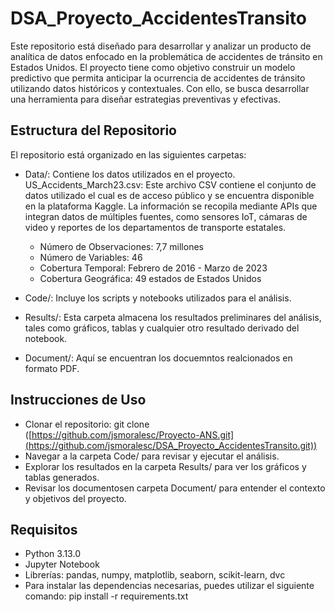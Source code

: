 # DSA_Proyecto_AccidentesTransito
Este repositorio está diseñado para desarrollar y analizar un producto de analítica de datos enfocado en la problemática de accidentes de tránsito en Estados Unidos. El proyecto tiene como objetivo construir un modelo predictivo que permita anticipar la ocurrencia de accidentes de tránsito utilizando datos históricos y contextuales. Con ello, se busca desarrollar una herramienta para diseñar estrategias preventivas y efectivas.

## Estructura del Repositorio
El repositorio está organizado en las siguientes carpetas:

- Data/: Contiene los datos utilizados en el proyecto.
    US_Accidents_March23.csv: Este archivo CSV contiene el conjunto de datos utilizado el cual es de acceso público y se encuentra disponible en la plataforma Kaggle. La información se recopila mediante APIs que integran datos de múltiples fuentes, como sensores IoT, cámaras de video y reportes de los departamentos de transporte estatales.
  - Número de Observaciones: 7,7 millones
  - Número de Variables: 46
  - Cobertura Temporal: Febrero de 2016 - Marzo de 2023
  - Cobertura Geográfica: 49 estados de Estados Unidos 
    
- Code/: Incluye los scripts y notebooks utilizados para el análisis.
    
- Results/: Esta carpeta almacena los resultados preliminares del análisis, tales como gráficos, tablas y cualquier otro resultado derivado del notebook.

- Document/: Aquí se encuentran los docuemntos realcionados en formato PDF.

## Instrucciones de Uso
- Clonar el repositorio:
    git clone ([https://github.com/jsmoralesc/Proyecto-ANS.git](https://github.com/jsmoralesc/DSA_Proyecto_AccidentesTransito.git))
- Navegar a la carpeta Code/ para revisar y ejecutar el análisis.
- Explorar los resultados en la carpeta Results/ para ver los gráficos y tablas generados.
- Revisar los documentosen  carpeta Document/ para entender el contexto y objetivos del proyecto.

## Requisitos
- Python 3.13.0
- Jupyter Notebook
- Librerías: pandas, numpy, matplotlib, seaborn, scikit-learn, dvc
- Para instalar las dependencias necesarias, puedes utilizar el siguiente comando: pip install -r requirements.txt

